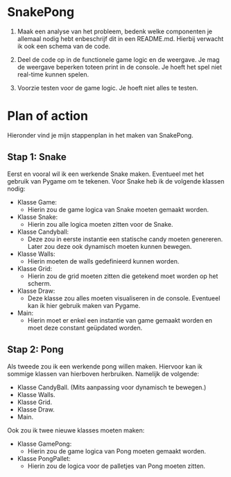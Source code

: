 # SnakePong
1. Maak een analyse van het probleem, bedenk welke componenten je allemaal nodig hebt enbeschrijf  dit in een README.md. Hierbij verwacht ik ook een schema van de code.

2. Deel de code op in de functionele game logic en de weergave. Je mag de weergave beperken toteen print in de console. Je hoeft het spel niet real-time kunnen spelen.

3. Voorzie testen voor de game logic. Je hoeft niet alles te testen.

# Plan of action
Hieronder vind je mijn stappenplan in het maken van SnakePong.
## Stap 1: Snake
Eerst en vooral wil ik een werkende Snake maken. Eventueel met het gebruik van Pygame om te tekenen. Voor Snake heb ik de volgende klassen nodig:

* Klasse Game:
    * Hierin zou de game logica van Snake moeten gemaakt worden.
* Klasse Snake:
    * Hierin zou alle logica moeten zitten voor de Snake.
* Klasse Candyball:
    * Deze zou in eerste instantie een statische candy moeten genereren. Later zou deze ook dynamisch moeten kunnen bewegen.
* Klasse Walls:
    * Hierin moeten de walls gedefinieerd kunnen worden.
* Klasse Grid:
    * Hierin zou de grid moeten zitten die getekend moet worden op het scherm.
* Klasse Draw:
    * Deze klasse zou alles moeten visualiseren in de console. Eventueel kan ik hier gebruik maken van Pygame.
* Main:
    * Hierin moet er enkel een instantie van game gemaakt worden en moet deze constant geüpdated worden.
## Stap 2: Pong
Als tweede zou ik een werkende pong willen maken. Hiervoor kan ik sommige klassen van hierboven herbruiken. Namelijk de volgende:
* Klasse CandyBall. (Mits aanpassing voor dynamisch te bewegen.)
* Klasse Walls.
* Klasse Grid.
* Klasse Draw.
* Main.

Ook zou ik twee nieuwe klasses moeten maken:

* Klasse GamePong:
    * Hierin zou de game logica van Pong moeten gemaakt worden.
* Klasse PongPallet:
    * Hierin zou de logica voor de palletjes van Pong moeten zitten.
